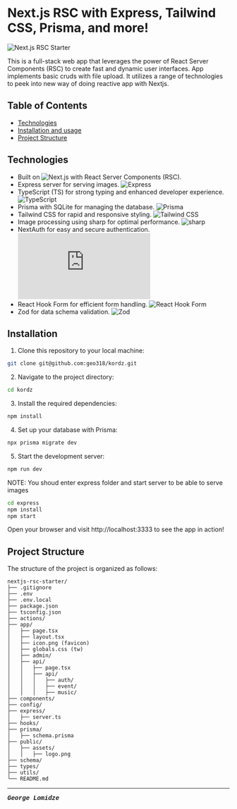 # Next.js RSC with Express, Tailwind CSS, Prisma, and more!

![Next.js RSC Starter](/path/to/your/banner/image.png)

This is a full-stack web app that leverages the power of React Server Components (RSC) to create fast and dynamic user interfaces. App implements basic cruds with file upload. It utilizes a range of technologies to peek into new way of doing reactive app with Nextjs.

## Table of Contents

- [Technologies](#technologies)
- [Installation and usage](#installation)
- [Project Structure](#project-structure)

## Technologies

- Built on ![Next.js](https://img.shields.io/badge/Next.js-13.4-blue?logo=next.js) with React Server Components (RSC).
- Express server for serving images. ![Express](https://img.shields.io/badge/Express-^4.17-green?logo=express)
- TypeScript (TS) for strong typing and enhanced developer experience. ![TypeScript](https://img.shields.io/badge/TypeScript-latest-blue?logo=typescript)
- Prisma with SQLite for managing the database. ![Prisma](https://img.shields.io/badge/Prisma-latest-blue?logo=prisma)
- Tailwind CSS for rapid and responsive styling. ![Tailwind CSS](https://img.shields.io/badge/Tailwind%20CSS-latest-blue?logo=tailwind-css)
- Image processing using sharp for optimal performance. ![sharp](https://img.shields.io/badge/sharp-latest-blue)
- NextAuth for easy and secure authentication. ![NextAuth](https://img.shields.io/badge/NextAuth-^4.0-purple?logo=next.js)
- React Hook Form for efficient form handling. ![React Hook Form](https://img.shields.io/badge/React%20Hook%20Form-^7.0-purple?logo=react)
- Zod for data schema validation. ![Zod](https://img.shields.io/badge/Zod-latest-purple)

## Installation

1. Clone this repository to your local machine:

```bash
git clone git@github.com:geo318/kordz.git
```

2. Navigate to the project directory:

```bash
cd kordz
```

3. Install the required dependencies:

```bash
npm install
```

4. Set up your database with Prisma:

```bash
npx prisma migrate dev
```

5. Start the development server:

```bash
npm run dev
```

NOTE: You shoud enter express folder and start server to be able to serve images
```bash
cd express
npm install
npm start
```

Open your browser and visit http://localhost:3333 to see the app in action!

## Project Structure

The structure of the project is organized as follows:

```
nextjs-rsc-starter/
├── .gitignore
├── .env
├── .env.local
├── package.json
├── tsconfig.json
├── actions/
├── app/
│   ├── page.tsx
│   ├── layout.tsx
│   ├── icon.png (favicon)
│   ├── globals.css (tw)
│   ├── admin/
│   ├── api/
│   │   ├── page.tsx
│   │   ├── api/
│   │   │   ├── auth/
│   │   │   ├── event/
│   │   │   ├── music/
├── components/
├── config/
├── express/
│   ├── server.ts
├── hooks/
├── prisma/
│   ├── schema.prisma
├── public/
│   ├── assets/
│   │   ├── logo.png
├── schema/
├── types/
├── utils/
└── README.md

```
---
<span style="font-family: 'Courier New', monospace;">**_George Lomidze_**</span>
